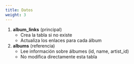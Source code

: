 ```yaml
---
title: Datos
weight: 3
---
```


1. **album_links** (principal)
    - Crea la tabla si no existe
    - Actualiza los enlaces para cada álbum
2. **albums** (referencia)
    - Lee información sobre álbumes (id, name, artist_id)
    - No modifica directamente esta tabla